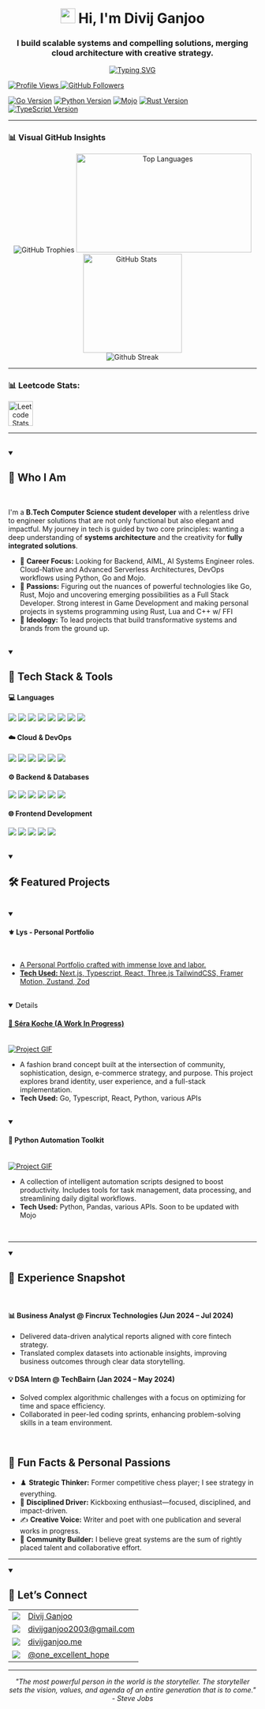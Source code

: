 <h1 align="center">
  <img src="https://media.giphy.com/media/hvRJCLFzcasrR4ia7z/giphy.gif" width="30" />
  Hi, I'm Divij Ganjoo
</h1>

<h3 align="center">I build scalable systems and compelling solutions, merging cloud architecture with creative strategy.</h3>

<p align="center">
  <a href="https://github.com/divijg19">
    <img src="https://readme-typing-svg.herokuapp.com?font=Fira+Code&size=20&pause=1000&color=3399FF¢er=true&width=435&lines=Aspiring+SDE+using+Go,+Python,+Mojo;AWS+Certified+Solutions+Architect;Full-Stack+Developer+and+Builder;AI+Advocate+and+Cybersecurity+Savvy;Open-Source+Contributor+and+Believer;Creative+Problem+Solving+Strategist" alt="Typing SVG" />
  </a>
</p>


<!-- Line 1: Profile Stats -->
<p align="left">
  <a href="https://github.com/divijg19">
    <img src="https://komarev.com/ghpvc/?username=divijg19&style=flat-square&color=blue" alt="Profile Views" />
  </a>
  <a href="https://github.com/divijg19?tab=followers">
    <img src="https://img.shields.io/github/followers/divijg19?label=Followers&style=flat-square" alt="GitHub Followers" />
  </a>
</p>

<!-- Line 2: Language Versions -->
<p align="left">
  <a href="https://go.dev/dl/"><img src="https://img.shields.io/github/v/tag/golang/go?style=flat-square&logo=go" alt="Go Version"/></a>
  <a href="https://www.python.org/downloads/"><img src="https://img.shields.io/badge/Python-3.13-3776AB?style=flat-square&logo=python" alt="Python Version"/></a>
  <a href="https://www.modular.com/max/mojo"><img src="https://img.shields.io/badge/Mojo-24.4.0-FF4A00?style=flat-square&logo=mojo&logoColor=white" alt="Mojo"/></a>
  <a href="https://www.rust-lang.org/"><img src="https://img.shields.io/github/v/release/rust-lang/rust?style=flat-square&logo=rust" alt="Rust Version"/></a>
  <a href="https://www.npmjs.com/package/typescript"><img src="https://img.shields.io/npm/v/typescript?style=flat-square&logo=typescript" alt="TypeScript Version"/></a>
</p>


---

### 📊 Visual GitHub Insights

<div align="center">
  <img src="https://trophygh.kolioaris.xyz/?username=divijg19&theme=onedark&title=-Followers,-Reviews&margin-w=10&margin-h=5&column=-1&no-frame=true&no-bg=true" alt="GitHub Trophies" />
  <img src="https://zinnia-stats.vercel.app/api/top-langs/?username=divijg19&layout=compact&hide_border=true&theme=watchdog" width = 355 height = 200 alt="Top Languages" />
  <img src="https://zinnia-stats.vercel.app/api?username=divijg19&show_icons=true&theme=watchdog&hide_border=true" height = 200 alt="GitHub Stats" />
  </br>
  <img src="https://amaryllis-sigma.vercel.app?user=divijg19&theme=watchdog&hide_border=true" alt="Github Streak">
</div>

---

### 📊 Leetcode Stats:

<div style="display: flex; align-items: center;" align="center">
  <img src="https://leetcard.jacoblin.cool/divijg19?ext=heatmap" alt="Leetcode Stats" style="width: 50">
</div>

---

<br>
<details open>
<summary><h2> 🧠 Who I Am</h2></summary>
<br>

I'm a **B.Tech Computer Science student developer** with a relentless drive to engineer solutions that are not only functional but also elegant and impactful. My journey in tech is guided by two core principles: wanting a deep understanding of **systems architecture** and the creativity for **fully integrated solutions**.

- 🔭 **Career Focus:** Looking for Backend, AIML, AI Systems Engineer roles. Cloud-Native and Advanced Serverless Architectures, DevOps workflows using Python, Go and Mojo.
- 🎉 **Passions:** Figuring out the nuances of powerful technologies like Go, Rust, Mojo and uncovering emerging possibilities as a Full Stack Developer. Strong interest in Game Development and making personal projects in systems programming using Rust, Lua and C++ w/ FFI
- 🌱 **Ideology:** To lead projects that build transformative systems and brands from the ground up.
</details>
<br>

<details open>
<summary><h2> 🧰 Tech Stack & Tools</h2></summary>


#### 💻 Languages
<p>
  <img src="https://img.shields.io/badge/Go-00ADD8?style=for-the-badge&logo=go&logoColor=white" />
  <img src="https://img.shields.io/badge/Python-3776AB?style=for-the-badge&logo=python&logoColor=white" />
  <img src="https://img.shields.io/badge/🔥 Mojo-123524?style=for-the-badge" />
  <img src="https://img.shields.io/badge/JavaScript-F7DF1E?style=for-the-badge&logo=javascript&logoColor=black" />
  <img src="https://img.shields.io/badge/TypeScript-3178C6?style=for-the-badge&logo=typescript&logoColor=white" />
  <img src="https://img.shields.io/badge/Rust-000000?style=for-the-badge&logo=rust&logoColor=white" />
  <img src="https://img.shields.io/badge/C%2B%2B-00599C?style=for-the-badge&logo=cplusplus&logoColor=white" />
  <img src="https://img.shields.io/badge/Lua-2C2D72?style=for-the-badge&logo=lua&logoColor=white" />
</p>

#### ☁️ Cloud & DevOps
<p>
  <img src="https://img.shields.io/badge/AWS-232F3E?style=for-the-badge&logo=amazon-aws&logoColor=white" />
  <img src="https://img.shields.io/badge/CloudFormation-FF9900?style=for-the-badge&logo=amazonaws&logoColor=white" />
  <img src="https://img.shields.io/badge/Docker-2496ED?style=for-the-badge&logo=docker&logoColor=white" />
  <img src="https://img.shields.io/badge/Kubernetes-2496ED?style=for-the-badge&logo=kubernetes&logoColor=white" />
  <img src="https://img.shields.io/badge/GitHub_Actions-2088FF?style=for-the-badge&logo=github-actions&logoColor=white" />
  <img src="https://img.shields.io/badge/Vercel-000000?style=for-the-badge&logo=vercel&logoColor=white" />
</p>

#### ⚙️ Backend & Databases
<p>
  <img src="https://img.shields.io/badge/Node.js-339933?style=for-the-badge&logo=nodedotjs&logoColor=white" />
  <img src="https://img.shields.io/badge/DuckDB-FFF100?style=for-the-badge&logo=duckdb&logoColor=black" />
  <img src="https://img.shields.io/badge/PostgreSQL-336791?style=for-the-badge&logo=postgresql&logoColor=white" />
  <img src="https://img.shields.io/badge/MongoDB-47A248?style=for-the-badge&logo=mongodb&logoColor=white" />
  <img src="https://img.shields.io/badge/MySQL-4479A1?style=for-the-badge&logo=mysql&logoColor=white" />
  <img src="https://img.shields.io/badge/Firebase-FFCA28?style=for-the-badge&logo=firebase&logoColor=black" />
</p>

#### 🌐 Frontend Development
<p>
  <img src="https://img.shields.io/badge/React-61DAFB?style=for-the-badge&logo=react&logoColor=black" />
  <img src="https://img.shields.io/badge/Next.js-000000?style=for-the-badge&logo=nextdotjs&logoColor=white" />
  <img src="https://img.shields.io/badge/Tailwind_CSS-06B6D4?style=for-the-badge&logo=tailwindcss&logoColor=white" />
  <img src="https://img.shields.io/badge/Bootstrap-7952B3?style=for-the-badge&logo=bootstrap&logoColor=white" />
  <img src="https://img.shields.io/badge/Tauri-000000?style=for-the-badge&logo=tauri" />
</p>
</details>
<br>


<details open>
<summary><h2> 🛠️ Featured Projects</h2></summary>
<br>

<details open>
<summary><h4> ⚜️ Lys - Personal Portfolio</h4></summary>
<br>
<a href="htttps://divijganjoo.me">
<ul>
<li>A Personal Portfolio crafted with immense love and labor.</li>
<li><strong>Tech Used:</strong> Next.js, Typescript, React, Three.js TailwindCSS, Framer Motion, Zustand, Zod</li>
</ul>
</details>

</br>

<details open>
<summary><h4> 🎨 Séra Koche (A Work In Progress)</h4></summary>
<br>
<a href="https://github.com/divijg19/project-sera-koche">
  <img src="https://user-images.githubusercontent.com/74038190/212284193-7ce8032b-0294-4379-9c40-7e1e94448575.gif" alt="Project GIF" />
</a>
<ul>
<li>A fashion brand concept built at the intersection of community, sophistication, design, e-commerce strategy, and purpose. This project explores brand identity, user experience, and a full-stack implementation.</li>
<li><strong>Tech Used:</strong> Go, Typescript, React, Python, various APIs</li>
</ul>
</details>

</br>

<details open>
<summary><h4> 🤖 Python Automation Toolkit</h4></summary>
<br>
<a href="https://github.com/divijg19/project-automation-toolkit">
  <img src="https://user-images.githubusercontent.com/74038190/212284193-7ce8032b-0294-4379-9c40-7e1e94448575.gif" alt="Project GIF" />
</a>
<ul>
<li>A collection of intelligent automation scripts designed to boost productivity. Includes tools for task management, data processing, and streamlining daily digital workflows.</li>
<li><strong>Tech Used:</strong> Python, Pandas, various APIs. Soon to be updated with Mojo</li>
</ul>
</details>

</details>
<br>

---

<details open>
<summary><h2> 💼 Experience Snapshot</h2></summary>
<br>

#### 📊 Business Analyst @ Fincrux Technologies (Jun 2024 – Jul 2024)
<ul>
  <li>Delivered data-driven analytical reports aligned with core fintech strategy.</li>
  <li>Translated complex datasets into actionable insights, improving business outcomes through clear data storytelling.</li>
</ul>

#### 💡 DSA Intern @ TechBairn (Jan 2024 – May 2024)
<ul>
  <li>Solved complex algorithmic challenges with a focus on optimizing for time and space efficiency.</li>
  <li>Collaborated in peer-led coding sprints, enhancing problem-solving skills in a team environment.</li>
</ul>

</details>
<br>

<h2> 🧠 Fun Facts & Personal Passions</h2>

-   ♟️ **Strategic Thinker:** Former competitive chess player; I see strategy in everything.
-   🥊 **Disciplined Driver:** Kickboxing enthusiast—focused, disciplined, and impact-driven.
-   ✍️ **Creative Voice:** Writer and poet with one publication and several works in progress.
-   💬 **Community Builder:** I believe great systems are the sum of rightly placed talent and collaborative effort.

---

<details open>
<summary><h2> 💬 Let’s Connect</h2></summary>


<table>
  <tr>
    <td valign="middle">
      <a href="https://www.linkedin.com/in/divij-ganjoo/" target="_blank">
        <img src="https://img.shields.io/badge/LinkedIn-0A66C2?style=for-the-badge&logo=linkedin&logoColor=white" />
      </a>
    </td>
    <td valign="middle">
      <a href="https://www.linkedin.com/in/divij-ganjoo/" target="_blank">Divij Ganjoo</a>
    </td>
  </tr>
  <tr>
    <td valign="middle">
      <a href="mailto:divijganjoo2003@gmail.com" target="_blank">
        <img src="https://img.shields.io/badge/Gmail-D14836?style=for-the-badge&logo=gmail&logoColor=white" />
      </a>
    </td>
    <td valign="middle">
      <a href="mailto:divijganjoo2003@gmail.com" target="_blank">divijganjoo2003@gmail.com</a>
    </td>
  </tr>
  <tr>
    <td valign="middle">
      <a href="https://divijganjoo.me" target="_blank">
        <img src="https://img.shields.io/badge/Portfolio-255E63?style=for-the-badge&logo=vercel&logoColor=white" />
      </a>
    </td>
    <td valign="middle">
      <a href="https://divijganjoo.me" target="_blank">divijganjoo.me</a>
    </td>
  </tr>
  <tr>
    <td valign="middle">
      <a href="https://www.instagram.com/one_excellent_hope/" target="_blank">
        <img src="https://img.shields.io/badge/Instagram-E4405F?style=for-the-badge&logo=instagram&logoColor=white" />
      </a>
    </td>
    <td valign="middle">
      <a href="https://www.instagram.com/one_excellent_hope/" target="_blank">@one_excellent_hope</a>
    </td>
  </tr>
</table>
</details>

---

<p align="center">
  <i>"The most powerful person in the world is the storyteller. The storyteller sets the vision, values, and agenda of an entire generation that is to come." - Steve Jobs</i>
</p>
